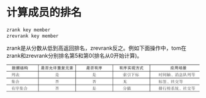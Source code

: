 # 计算成员的排名

```text
zrank key member
zrevrank key member
```

zrank是从分数从低到高返回排名，zrevrank反之。例如下面操作中，tom在zrank和zrevrank分别排名第5和第0\(排名从0开始计算\)。

![](../../.gitbook/assets/image%20%2811%29.png)

